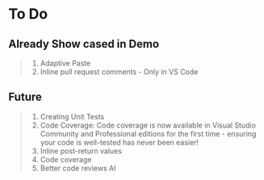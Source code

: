 # To Do

## Already Show cased in Demo

> 1. Adaptive Paste
> 1. Inline pull request comments - Only in VS Code

## Future

> 1. Creating Unit Tests
> 1. Code Coverage: Code coverage is now available in Visual Studio Community and Professional editions for the first time - ensuring your code is well-tested has never been easier!
> 1. Inline post-return values
> 1. Code coverage
> 1. Better code reviews AI
